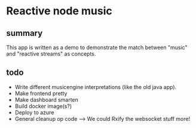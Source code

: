 # Reactive node music

## summary

This app is written as a demo to demonstrate the match between "music" and "reactive streams" as concepts.

## todo

- Write different musicengine interpretations (like the old java app).
- Make frontend pretty
- Make dashboard smarten
- Build docker image(s?)
- Deploy to azure
- General cleanup op code --> We could Rxify the websocket stuff more!
